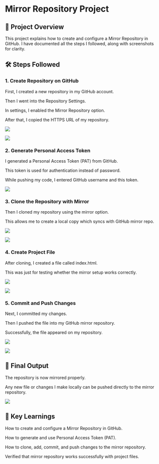 # Mirror Repository Project

## 📌 Project Overview

This project explains how to create and configure a Mirror Repository in GitHub.
I have documented all the steps I followed, along with screenshots for clarity.

## 🛠 Steps Followed
### 1. Create Repository on GitHub

First, I created a new repository in my GitHub account.

Then I went into the Repository Settings.

In settings, I enabled the Mirror Repository option.

After that, I copied the HTTPS URL of my repository.

![](/img/Screenshot%202025-10-08%20225617.png)

![](/img/Screenshot%202025-10-08%20230002.png)


### 2. Generate Personal Access Token

I generated a Personal Access Token (PAT) from GitHub.

This token is used for authentication instead of password.

While pushing my code, I entered GitHub username and this token.

![](/img/Screenshot%202025-10-08%20230639.png)

### 3. Clone the Repository with Mirror

Then I cloned my repository using the mirror option.

This allows me to create a local copy which syncs with GitHub mirror repo.

![](/img/Screenshot%202025-10-08%20232740.png)

![](/img/Screenshot%202025-10-09%20000040.png)

### 4. Create Project File

After cloning, I created a file called index.html.

This was just for testing whether the mirror setup works correctly.

![](/img/Screenshot%202025-10-08%20235106.png)

![](/img/Screenshot%202025-10-08%20235628.png)


### 5. Commit and Push Changes

Next, I committed my changes.

Then I pushed the file into my GitHub mirror repository.

Successfully, the file appeared on my repository.

![](/img/Screenshot%202025-10-08%20230925.png)

![](/img/Screenshot%202025-10-08%20230106.png)

## 🚀 Final Output

The repository is now mirrored properly.

Any new file or changes I make locally can be pushed directly to the mirror repository.

![](/img/Screenshot%202025-10-08%20234735.png)

## 🔑 Key Learnings

How to create and configure a Mirror Repository in GitHub.

How to generate and use Personal Access Token (PAT).

How to clone, add, commit, and push changes to the mirror repository.

Verified that mirror repository works successfully with project files.